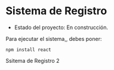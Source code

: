 <h1> Sistema de Registro</h1>

- Estado del proyecto:  En construcción.

Para ejecutar el sistema,, debes poner:

```npm install react```

Ssitema de Registro 2
